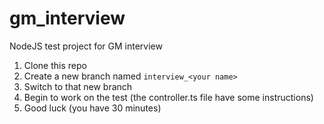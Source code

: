 # gm_interview
NodeJS test project for GM interview

1. Clone this repo
2. Create a new branch named `interview_<your name>`
3. Switch to that new branch
4. Begin to work on the test (the controller.ts file have some instructions)
5. Good luck (you have 30 minutes)

